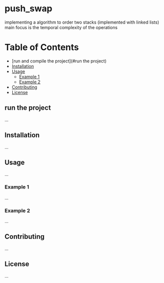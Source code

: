 # push_swap
implementing a algorithm to order two stacks (implemented with linked lists) main focus is the temporal complexity of the operations

# Table of Contents
- [run and compile the project](#run the project)
- [Installation](#installation)
- [Usage](#usage)
  - [Example 1](#example-1)
  - [Example 2](#example-2)
- [Contributing](#contributing)
- [License](#license)

## run the project
...

## Installation
...

## Usage
...

### Example 1
...

### Example 2
...

## Contributing
...

## License
...





